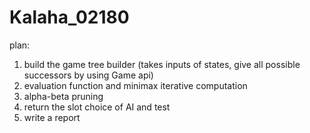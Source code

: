 # Kalaha_02180


plan:
1. build the game tree builder (takes inputs of states, give all possible successors by using Game api)
2. evaluation function and minimax iterative computation
3. alpha-beta pruning
4. return the slot choice of AI and test
5. write a report